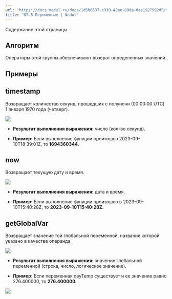 ```yaml
---
url: "https://docs.nodul.ru/docs/1d5b6337-e330-40ae-89da-dae1927992d5/"
title: "07.8 Переменные | Nodul"
---
```


Содержание этой страницы

## Алгоритм [​](https://docs.nodul.ru/docs/1d5b6337-e330-40ae-89da-dae1927992d5/\#%D0%B0%D0%BB%D0%B3%D0%BE%D1%80%D0%B8%D1%82%D0%BC "Прямая ссылка на Алгоритм")

Операторы этой группы обеспечивают возврат определенных значений.

## Примеры [​](https://docs.nodul.ru/docs/1d5b6337-e330-40ae-89da-dae1927992d5/\#%D0%BF%D1%80%D0%B8%D0%BC%D0%B5%D1%80%D1%8B "Прямая ссылка на Примеры")

## timestamp [​](https://docs.nodul.ru/docs/1d5b6337-e330-40ae-89da-dae1927992d5/\#timestamp "Прямая ссылка на timestamp")

Возвращает количество секунд, прошедших с полуночи (00:00:00 UTC) 1 января 1970 года (четверг).

![](https://docs.nodul.ru/img/notion/9daae8e3-ea07-4092-bbc3-779bda0c6498/Untitled.png)

- **Результат выполнения выражения:** число (кол-во секунд).

- **Пример:** Если выполнение функции произошло 2023-09-10T18:39:01Z, то **1694360344**.

## now [​](https://docs.nodul.ru/docs/1d5b6337-e330-40ae-89da-dae1927992d5/\#now "Прямая ссылка на now")

Возвращает текущую дату и время.

![](https://docs.nodul.ru/img/notion/a370cef3-36d3-4273-8778-92ace92f5943/Untitled.png)

- **Результат выполнения выражения:** дата и время.

- **Пример:** Если выполнение функции произошло в 2023-09-10T15:40:28Z, то **2023-09-10T15:40:28Z.**

## getGlobalVar [​](https://docs.nodul.ru/docs/1d5b6337-e330-40ae-89da-dae1927992d5/\#getglobalvar "Прямая ссылка на getGlobalVar")

Возвращает значение той глобальной переменной, название которой указано в качестве операнда.

![](https://docs.nodul.ru/img/notion/acb16c50-0b48-404c-b215-5ff88af0a884/Untitled.png)

- **Результат выполнения выражения:** значение глобальной переменной (строка, число, логическое значение).

- **Пример:** Если переменная dayTemp существует и ее значение равно 276.400000, то **276.400000.**

![](https://docs.nodul.ru/img/notion/7c2b8c95-ad51-459f-a3a1-6e4524411fec/Untitled.png)